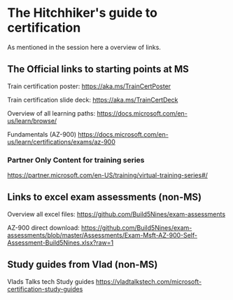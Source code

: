 # The Hitchhiker's guide to certification

As mentioned in the session here a overview of links.


## The Official links to starting points at MS
Train certification poster: 
https://aka.ms/TrainCertPoster

Train certification slide deck: 
https://aka.ms/TrainCertDeck

Overview of all learning paths:
https://docs.microsoft.com/en-us/learn/browse/

Fundamentals (AZ-900) 
https://docs.microsoft.com/en-us/learn/certifications/exams/az-900

### Partner Only Content for training series
https://partner.microsoft.com/en-US/training/virtual-training-series#/

## Links to excel exam assessments (non-MS)
Overview all excel files:
https://github.com/Build5Nines/exam-assessments

AZ-900 direct download:
https://github.com/Build5Nines/exam-assessments/blob/master/Assessments/Exam-Msft-AZ-900-Self-Assessment-Build5Nines.xlsx?raw=1

## Study guides from Vlad (non-MS)
Vlads Talks tech Study guides
https://vladtalkstech.com/microsoft-certification-study-guides



